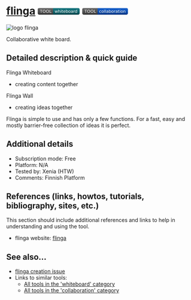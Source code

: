 # [flinga](https://flinga.fi/)  [<img src="images/whiteboard.png" align="bottom">](https://github.com/e-CLOSE/Toolbox/issues?q=label%3A01_TOOL+label%3Awhiteboard) [<img src="images/collaboration.png" align="bottom">](https://github.com/e-CLOSE/Toolbox/issues?q=label%3A01_TOOL+label%3Acollaboration)
![logo flinga](https://user-images.githubusercontent.com/96419022/157189498-4879d7ef-57d3-4f22-a4a4-a9cb8be984b0.png)

Collaborative white board.


## Detailed description & quick guide

Flinga Whiteboard
- creating content together

Flinga Wall
- creating ideas together

Flinga is simple to use and has only a few functions. For a fast, easy and mostly barrier-free collection of ideas it is perfect.

## Additional details

- Subscription mode: Free
- Platform: N/A
- Tested by: Xenia (HTW)
- Comments: Finnish Platform


## References (links, howtos, tutorials, bibliography, sites, etc.)

This section should include additional references and links to help in
understanding and using the tool.

- flinga website: [flinga](https://flinga.fi/)


## See also...

- [flinga creation issue](https://github.com/e-CLOSE/Toolbox/issues/170)
- Links to similar tools:
  - [All tools in the 'whiteboard' category](https://github.com/e-CLOSE/Toolbox/issues?q=label%3A01_TOOL+label%3Awhiteboard)
  - [All tools in the 'collaboration' category](https://github.com/e-CLOSE/Toolbox/issues?q=label%3A01_TOOL+label%3Acollaboration)
